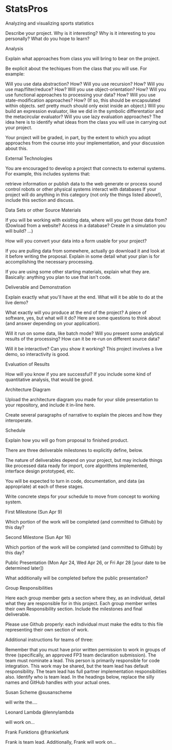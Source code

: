 # StatsPros
Analyzing and visualizing sports statistics


Describe your project. Why is it interesting? Why is it interesting to you personally? What do you hope to learn?

Analysis

Explain what approaches from class you will bring to bear on the project.

Be explicit about the techiques from the class that you will use. For example:

Will you use data abstraction? How?
Will you use recursion? How?
Will you use map/filter/reduce? How?
Will you use object-orientation? How?
Will you use functional approaches to processing your data? How?
Will you use state-modification approaches? How? (If so, this should be encapsulated within objects. set! pretty much should only exist inside an object.)
Will you build an expression evaluator, like we did in the symbolic differentatior and the metacircular evaluator?
Will you use lazy evaluation approaches?
The idea here is to identify what ideas from the class you will use in carrying out your project.

Your project will be graded, in part, by the extent to which you adopt approaches from the course into your implementation, and your discussion about this.

External Technologies

You are encouraged to develop a project that connects to external systems. For example, this includes systems that:

retrieve information or publish data to the web
generate or process sound
control robots or other physical systems
interact with databases
If your project will do anything in this category (not only the things listed above!), include this section and discuss.

Data Sets or other Source Materials

If you will be working with existing data, where will you get those data from? (Dowload from a website? Access in a database? Create in a simulation you will build? ...)

How will you convert your data into a form usable for your project?

If you are pulling data from somewhere, actually go download it and look at it before writing the proposal. Explain in some detail what your plan is for accomplishing the necessary processing.

If you are using some other starting materials, explain what they are. Basically: anything you plan to use that isn't code.

Deliverable and Demonstration

Explain exactly what you'll have at the end. What will it be able to do at the live demo?

What exactly will you produce at the end of the project? A piece of software, yes, but what will it do? Here are some questions to think about (and answer depending on your application).

Will it run on some data, like batch mode? Will you present some analytical results of the processing? How can it be re-run on different source data?

Will it be interactive? Can you show it working? This project involves a live demo, so interactivity is good.

Evaluation of Results

How will you know if you are successful? If you include some kind of quantitative analysis, that would be good.

Architecture Diagram

Upload the architecture diagram you made for your slide presentation to your repository, and include it in-line here.

Create several paragraphs of narrative to explain the pieces and how they interoperate.

Schedule

Explain how you will go from proposal to finished product.

There are three deliverable milestones to explicitly define, below.

The nature of deliverables depend on your project, but may include things like processed data ready for import, core algorithms implemented, interface design prototyped, etc.

You will be expected to turn in code, documentation, and data (as appropriate) at each of these stages.

Write concrete steps for your schedule to move from concept to working system.

First Milestone (Sun Apr 9)

Which portion of the work will be completed (and committed to Github) by this day?

Second Milestone (Sun Apr 16)

Which portion of the work will be completed (and committed to Github) by this day?

Public Presentation (Mon Apr 24, Wed Apr 26, or Fri Apr 28 [your date to be determined later])

What additionally will be completed before the public presentation?

Group Responsibilities

Here each group member gets a section where they, as an individual, detail what they are responsible for in this project. Each group member writes their own Responsibility section. Include the milestones and final deliverable.

Please use Github properly: each individual must make the edits to this file representing their own section of work.

Additional instructions for teams of three:

Remember that you must have prior written permission to work in groups of three (specifically, an approved FP3 team declaration submission).
The team must nominate a lead. This person is primarily responsible for code integration. This work may be shared, but the team lead has default responsibility.
The team lead has full partner implementation responsibilities also.
Identify who is team lead.
In the headings below, replace the silly names and GitHub handles with your actual ones.

Susan Scheme @susanscheme

will write the....

Leonard Lambda @lennylambda

will work on...

Frank Funktions @frankiefunk

Frank is team lead. Additionally, Frank will work on...
